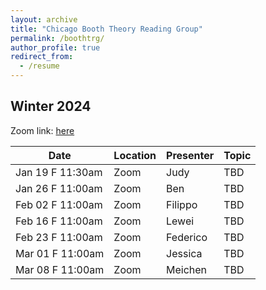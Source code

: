 ```yaml
---
layout: archive
title: "Chicago Booth Theory Reading Group"
permalink: /boothtrg/
author_profile: true
redirect_from:
  - /resume
---
```


## Winter 2024

Zoom link: [here](https://uchicago.zoom.us/j/98052421470?pwd=ZExVaUFSNkdkY0p2eU5oaHlwYkszUT09)


| Date              | Location   | Presenter                | Topic              |
|-------------------|------------|--------------------------|--------------------|
| Jan 19 F 11:30am  | Zoom       |   Judy                   |        TBD         |
| Jan 26 F 11:00am  | Zoom       |   Ben                    |        TBD         |
| Feb 02 F 11:00am  | Zoom       |   Filippo                |        TBD         |
| Feb 16 F 11:00am  | Zoom       |   Lewei                  |        TBD         |
| Feb 23 F 11:00am  | Zoom       |   Federico               |        TBD         |
| Mar 01 F 11:00am  | Zoom       |   Jessica                |        TBD         |
| Mar 08 F 11:00am  | Zoom       |   Meichen                |        TBD         |
